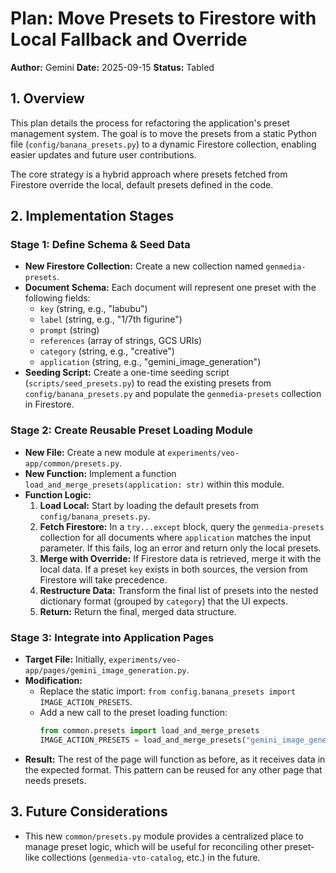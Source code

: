 # Plan: Move Presets to Firestore with Local Fallback and Override

**Author:** Gemini
**Date:** 2025-09-15
**Status:** Tabled

## 1. Overview

This plan details the process for refactoring the application's preset management system. The goal is to move the presets from a static Python file (`config/banana_presets.py`) to a dynamic Firestore collection, enabling easier updates and future user contributions.

The core strategy is a hybrid approach where presets fetched from Firestore override the local, default presets defined in the code.

## 2. Implementation Stages

### Stage 1: Define Schema & Seed Data

- **New Firestore Collection:** Create a new collection named `genmedia-presets`.
- **Document Schema:** Each document will represent one preset with the following fields:
  - `key` (string, e.g., "labubu")
  - `label` (string, e.g., "1/7th figurine")
  - `prompt` (string)
  - `references` (array of strings, GCS URIs)
  - `category` (string, e.g., "creative")
  - `application` (string, e.g., "gemini_image_generation")
- **Seeding Script:** Create a one-time seeding script (`scripts/seed_presets.py`) to read the existing presets from `config/banana_presets.py` and populate the `genmedia-presets` collection in Firestore.

### Stage 2: Create Reusable Preset Loading Module

- **New File:** Create a new module at `experiments/veo-app/common/presets.py`.
- **New Function:** Implement a function `load_and_merge_presets(application: str)` within this module.
- **Function Logic:**
  1.  **Load Local:** Start by loading the default presets from `config/banana_presets.py`.
  2.  **Fetch Firestore:** In a `try...except` block, query the `genmedia-presets` collection for all documents where `application` matches the input parameter. If this fails, log an error and return only the local presets.
  3.  **Merge with Override:** If Firestore data is retrieved, merge it with the local data. If a preset `key` exists in both sources, the version from Firestore will take precedence.
  4.  **Restructure Data:** Transform the final list of presets into the nested dictionary format (grouped by `category`) that the UI expects.
  5.  **Return:** Return the final, merged data structure.

### Stage 3: Integrate into Application Pages

- **Target File:** Initially, `experiments/veo-app/pages/gemini_image_generation.py`.
- **Modification:**
  - Replace the static import: `from config.banana_presets import IMAGE_ACTION_PRESETS`.
  - Add a new call to the preset loading function:
    ```python
    from common.presets import load_and_merge_presets
    IMAGE_ACTION_PRESETS = load_and_merge_presets("gemini_image_generation")
    ```
- **Result:** The rest of the page will function as before, as it receives data in the expected format. This pattern can be reused for any other page that needs presets.

## 3. Future Considerations

- This new `common/presets.py` module provides a centralized place to manage preset logic, which will be useful for reconciling other preset-like collections (`genmedia-vto-catalog`, etc.) in the future.
